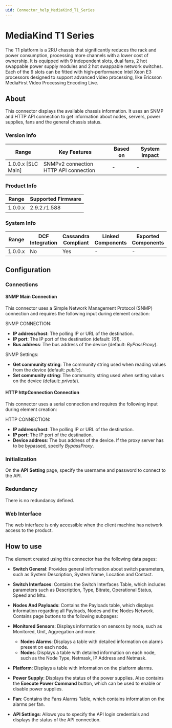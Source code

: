 ```yaml
---
uid: Connector_help_MediaKind_T1_Series
---
```


# MediaKind T1 Series

The T1 platform is a 2RU chassis that significantly reduces the rack and power consumption, processing more channels with a lower cost of ownership. It is equipped with 9 independent slots, dual fans, 2 hot swappable power supply modules and 2 hot swappable network switches. Each of the 9 slots can be fitted with high-performance Intel Xeon E3 processors designed to support advanced video processing, like Ericsson MediaFirst Video Processing Encoding Live.

## About

This connector displays the available chassis information. It uses an SNMP and HTTP API connection to get information about nodes, servers, power supplies, fans and the general chassis status.

### Version Info

| **Range**            | **Key Features**                      | **Based on** | **System Impact** |
|----------------------|---------------------------------------|--------------|-------------------|
| 1.0.0.x [SLC Main]   | SNMPv2 connection HTTP API connection | -            | -                 |

### Product Info

| Range     | Supported Firmware     |
|-----------|------------------------|
| 1.0.0.x   | 2.9.2.r1.588           |

### System Info

| Range     | DCF Integration     | Cassandra Compliant     | Linked Components     | Exported Components     |
|-----------|---------------------|-------------------------|-----------------------|-------------------------|
| 1.0.0.x   | No                  | Yes                     | -                     | -                       |

## Configuration

### Connections

#### SNMP Main Connection

This connector uses a Simple Network Management Protocol (SNMP) connection and requires the following input during element creation:

SNMP CONNECTION:

- **IP address/host**: The polling IP or URL of the destination.
- **IP port**: The IP port of the destination (default: *161*).
- **Bus address**: The bus address of the device (default: *ByPassProxy*).

SNMP Settings:

- **Get community string**: The community string used when reading values from the device (default: *public*).
- **Set community string**: The community string used when setting values on the device (default: *private*).

#### HTTP httpConnection Connection

This connector uses a serial connection and requires the following input during element creation:

HTTP CONNECTION:

- **IP address/host**: The polling IP or URL of the destination.
- **IP port**: The IP port of the destination.
- **Device address**: The bus address of the device. If the proxy server has to be bypassed, specify *BypassProxy*.

### Initialization

On the **API** **Setting** page, specify the username and password to connect to the API.

### Redundancy

There is no redundancy defined.

### Web Interface

The web interface is only accessible when the client machine has network access to the product.

## How to use

The element created using this connector has the following data pages:

- **Switch General**: Provides general information about switch parameters, such as System Description, System Name, Location and Contact.

- **Switch Interfaces**: Contains the Switch Interfaces Table, which includes parameters such as Description, Type, Bitrate, Operational Status, Speed and Mtu.

- **Nodes And Payloads**: Contains the Payloads table, which displays information regarding all Payloads, Nodes and the Nodes Network. Contains page buttons to the following subpages:

- **Monitored Sensors**: Displays information on sensors by node, such as Monitored, Unit, Aggregation and more.
  - **Nodes Alarms**: Displays a table with detailed information on alarms present on each node.
  - **Nodes**: Displays a table with detailed information on each node, such as the Node Type, Netmask, IP Address and Netmask.

- **Platform**: Displays a table with information on the platform alarms.

- **Power Supply**: Displays the status of the power supplies. Also contains the **Execute Power Command** button, which can be used to enable or disable power supplies.

- **Fan**: Contains the Fans Alarms Table, which contains information on the alarms per fan.

- **API Settings**: Allows you to specify the API login credentials and displays the status of the API connection.
